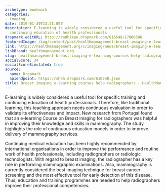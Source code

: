 ```yaml
---
archetype: bookmark
categories:
- imaging
date: 2019-01-30T13:21:09Z
description: E-learning is widely considered a useful tool for specific training and
  continuing education of health professionals.
dropmark.editURL: http://radhikan.dropmark.com/616548/17600586
featuredImage: /img/content/post/healthmanagement-breast-imaging-e-learning-courses-help-radiographers-healthmanagement-org.jpg
link: https://healthmanagement.org/c/imaging/news/breast-imaging-e-learning-courses-help-radiographers
linkBrand: healthmanagement.org
slug: healthmanagement-breast-imaging-e-learning-courses-help-radiographers-healthmanagement-org
socialScore: 34
socialScoreSimulated: true
source:
  name: Dropmark
  apiendpoint: https://shah.dropmark.com/616548.json
title: Breast imaging e-learning courses help radiographers - HealthManagement.org
---
```

E-learning is widely considered a useful tool for specific training and continuing education of health professionals. Therefore, like traditional learning, this teaching approach needs continuous evaluation in order to validate its effectiveness and impact. New research from Portugal found that an e-learning Course on Breast Imaging for radiographers was helpful in improving their knowledge and skills in mammography. The study highlights the role of continuous education models in order to improve delivery of mammography services.

Continuing medical education has been highly recommended by international organisations in order to improve the performance and routine work of health professionals, including radiographers or radiologic technologists. With regard to breast imaging, the radiographer has a key role in performing mammographic examinations. Also, mammography is currently considered the best imaging technique for breast cancer screening and the most effective tool for early detection of this disease. Thus, education and training programmes are needed to help radiographers improve their professional competencies.
